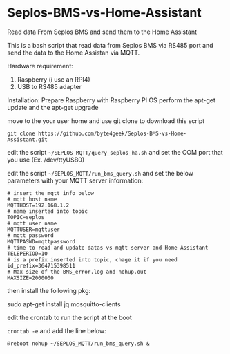 # Seplos-BMS-vs-Home-Assistant
Read data From Seplos BMS and send them to the Home Assistant

This is a bash script that read data from Seplos BMS via RS485 port and send the data to the Home Assistan via MQTT.

Hardware requirement:
1. Raspberry (i use an RPI4)
2. USB to RS485 adapter

Installation:
Prepare Raspberry with Raspberry PI OS
perform the apt-get update and the apt-get upgrade

move to the your user home and use git clone to download this script

```git clone https://github.com/byte4geek/Seplos-BMS-vs-Home-Assistant.git```

edit the script ```~/SEPLOS_MQTT/query_seplos_ha.sh``` and set the COM port that you use (Ex. /dev/ttyUSB0)

edit the script ```~/SEPLOS_MQTT/run_bms_query.sh``` and set the below parameters with your MQTT server information:

```
# insert the mqtt info below
# mqtt host name
MQTTHOST=192.168.1.2
# name inserted into topic
TOPIC=seplos
# mqtt user name
MQTTUSER=mqttuser
# mqtt password
MQTTPASWD=mqttpassword
# time to read and update datas vs mqtt server and Home Assistant
TELEPERIOD=10
# is a prefix inserted into topic, chage it if you need
id_prefix=364715398511
# Max size of the BMS_error.log and nohup.out
MAXSIZE=2000000
```

then install the following pkg:

sudo apt-get install jq mosquitto-clients

edit the crontab to run the script at the boot

```crontab -e``` and add the line below:
```
@reboot nohup ~/SEPLOS_MQTT/run_bms_query.sh &
```
